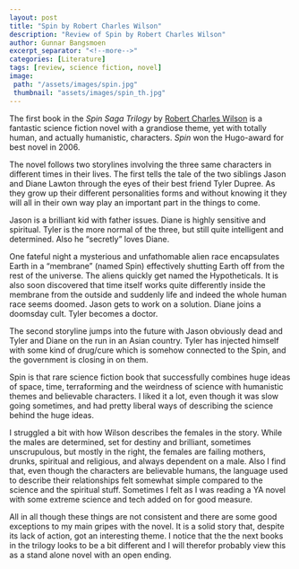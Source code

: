 ```yaml
---
layout: post
title: "Spin by Robert Charles Wilson"
description: "Review of Spin by Robert Charles Wilson"
author: Gunnar Bangsmoen
excerpt_separator: "<!--more-->"
categories: [Literature]
tags: [review, science fiction, novel]
image:
 path: "/assets/images/spin.jpg"
 thumbnail: "assets/images/spin_th.jpg"
---
```


The first book in the *Spin Saga Trilogy* by [Robert Charles Wilson](https://www.robert-charles-wilson.com/) is a fantastic science fiction novel with a grandiose theme, yet with totally human, and actually humanistic, characters. *Spin* won the Hugo-award for best novel in 2006.

<!--more-->

The novel follows two storylines involving the three same characters in different times in their lives. The first tells the tale of the two siblings Jason and Diane Lawton through the eyes of their best friend Tyler Dupree. As they grow up their different personalities forms and without knowing it they will all in their own way play an important part in the things to come.

Jason is a brilliant kid with father issues. Diane is highly sensitive and spiritual. Tyler is the more normal of the three, but still quite intelligent and determined. Also he “secretly” loves Diane.

One fateful night a mysterious and unfathomable alien race encapsulates Earth in a “membrane” (named Spin) effectively shutting Earth off from the rest of the universe. The aliens quickly get named the Hypotheticals. It is also soon discovered that time itself works quite differently inside the membrane from the outside and suddenly life and indeed the whole human race seems doomed. Jason gets to work on a solution. Diane joins a doomsday cult. Tyler becomes a doctor.

The second storyline jumps into the future with Jason obviously dead and Tyler and Diane on the run in an Asian country. Tyler has injected himself with some kind of drug/cure which is somehow connected to the Spin, and the government is closing in on them.

Spin is that rare science fiction book that successfully combines huge ideas of space, time, terraforming and the weirdness of science with humanistic themes and believable characters. I liked it a lot, even though it was slow going sometimes, and had pretty liberal ways of describing the science behind the huge ideas.

I struggled a bit with how Wilson describes the females in the story. While the males are determined, set for destiny and brilliant, sometimes unscrupulous, but mostly in the right, the females are failing mothers, drunks, spiritual and religious, and always dependent on a male. Also I find that, even though the characters are believable humans, the language used to describe their relationships felt somewhat simple compared to the science and the spiritual stuff. Sometimes I felt as I was reading a YA novel with some extreme science and tech added on for good measure.

All in all though these things are not consistent and there are some good exceptions to my main gripes with the novel. It is a solid story that, despite its lack of action, got an interesting theme. I notice that the the next books in the trilogy looks to be a bit different and I will therefor probably view this as a stand alone novel with an open ending.
